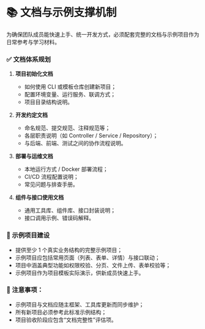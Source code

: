 # 📚 文档与示例支撑机制

为确保团队成员能快速上手、统一开发方式，必须配套完整的文档与示例项目作为日常参考与学习材料。

### ✅ 文档体系规划

1. **项目初始化文档**
   - 如何使用 CLI 或模板仓库创建新项目；
   - 配置环境变量、运行服务、联调方式；
   - 项目目录结构说明。

2. **开发约定文档**
   - 命名规范、提交规范、注释规范等；
   - 各层职责说明（如 Controller / Service / Repository）；
   - 与后端、前端、测试之间的协作流程说明。

3. **部署与运维文档**
   - 本地运行方式 / Docker 部署流程；
   - CI/CD 流程配置说明；
   - 常见问题与排查手册。

4. **组件与接口使用文档**
   - 通用工具库、组件库、接口封装说明；
   - 接口调用示例、错误码解释。

### 🧪 示例项目建设

- 提供至少 1 个真实业务结构的完整示例项目；
- 示例项目应包括常用页面（列表、表单、详情）与接口联动；
- 项目中涵盖典型功能如权限校验、分页、文件上传、表单校验等；
- 示例项目作为项目模板实际演示，供新成员快速上手。

### 📌 注意事项：

- 示例项目与文档应随主框架、工具库更新而同步维护；
- 所有新项目必须参考此标准示例结构；
- 项目验收阶段应包含“文档完整性”评估项。
